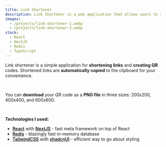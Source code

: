 ```yaml
---
title: Link Shortener
description: Link Shortener is a web application that allows users to shorten links and create QR codes.
images:
  - /projects/link-shortener-1.webp
  - /projects/link-shortener-2.webp
stack:
  - React
  - NextJS
  - Redis
  - TypeScript
---
```


Link shortener is a simple application for **shortening links** and **creating QR** codes. Shortened links are **automatically copied** to the clipboard for your convenience.

<br />

You can **download** your QR code as a **PNG file** in three sizes: 200x200, 400x400, and 600x600.

<br />

**Technologies I used:**

- [React](https://react.dev/) with [NextJS](https://nextjs.org/) - fast meta framework on top of React
- [Redis](https://redis.io/) - blazingly fast in-memory database
- [TailwindCSS](https://tailwindcss.com/) with [shadcnUI](https://ui.shadcn.com/) - efficient way to go about styling

<style>
  a {
    color: var(--color-primary);
    font-weight: 600;
  }
</style>
